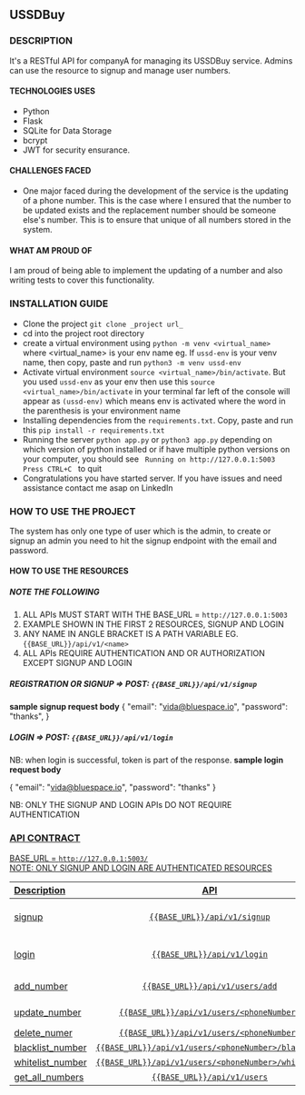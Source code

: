                                                                            
## USSDBuy 

### DESCRIPTION 
It's a RESTful API for companyA for managing its USSDBuy service. Admins can use the resource to signup and manage user numbers. 

#### TECHNOLOGIES USES
* Python
* Flask
* SQLite for Data Storage
* bcrypt
* JWT for security ensurance.
#### CHALLENGES FACED 
* One major faced during the development of the service is the updating of a phone number. This is the case where I ensured that the number to be updated exists and the replacement number should be someone else's number. This is to ensure that unique of all numbers stored in the system.

#### WHAT AM PROUD OF
I am proud of being able to implement the updating of a number and also writing tests to cover this functionality.

### INSTALLATION GUIDE 
* Clone the project ```git clone _project url_```
* cd into the project root directory
* create a virtual environment using ```python -m venv <virtual_name>``` where <virtual_name> is your env name eg. If ```ussd-env``` is your venv name, then copy, paste and run ```python3 -m venv ussd-env```
* Activate virtual environment ```source <virtual_name>/bin/activate```. But you used ```ussd-env``` as your env then use this ```source <virtual_name>/bin/activate``` in your terminal far left of the console will appear as ```(ussd-env)``` which means env is activated where the word in the parenthesis is your environment name
* Installing dependencies from the ```requirements.txt```. Copy, paste and run this ```pip install -r requirements.txt```
* Running the server ```python app.py``` or ```python3 app.py``` depending on which version of python installed or if have multiple python versions on your computer, you should see ``` Running on http://127.0.0.1:5003```  ```Press CTRL+C ``` to quit
* Congratulations you have started server. If you have issues and need assistance contact me asap on LinkedIn

### HOW TO USE THE PROJECT 
The system has only one type of user which is the admin, to create or signup an admin you need to hit the signup endpoint with the email and password.

#### HOW TO USE THE RESOURCES 

##### NOTE THE FOLLOWING 

1. ALL APIs MUST START WITH THE BASE_URL = ```http://127.0.0.1:5003```
2. EXAMPLE SHOWN IN THE FIRST 2 RESOURCES, SIGNUP AND LOGIN
3. ANY NAME IN ANGLE BRACKET IS A PATH VARIABLE EG. ```{{BASE_URL}}/api/v1/<name>```
4. ALL APIs REQUIRE AUTHENTICATION AND OR AUTHORIZATION EXCEPT SIGNUP AND LOGIN

##### REGISTRATION OR SIGNUP =>  POST: ```{{BASE_URL}}/api/v1/signup```
 **sample signup request body**
{
    "email": "vida@bluespace.io",
    "password": "thanks",
}

##### LOGIN => POST: ```{{BASE_URL}}/api/v1/login```
NB: when login is successful, token is part of the response.
   **sample login request body**
   
{
    "email": "vida@bluespace.io",
    "password": "thanks"
}

NB: ONLY THE SIGNUP AND LOGIN APIs DO NOT REQUIRE AUTHENTICATION

### <u>API CONTRACT 
BASE_URL = ```http://127.0.0.1:5003/```
<br>NOTE: ONLY SIGNUP AND LOGIN ARE AUTHENTICATED RESOURCES 



| Description      |                           API                           |                                      REQUEST BODY |
|:-----------------|:-------------------------------------------------------:|--------------------------------------------------:|
| signup           |            ```{{BASE_URL}}/api/v1/signup```             |  {email: "admin@bluespace.com", password: "1234"} |
| login            |             ```{{BASE_URL}}/api/v1/login```             |  {email: "admin@bluespace.com", password: "1234"} |
| add_number       |           ```{{BASE_URL}}/api/v1/users/add```           |                       {phoneNumber: "0248887779"} |
| update_number    |      ```{{BASE_URL}}/api/v1/users/<phoneNumber>```      |                       {phoneNumber: "0248887779"} |
| delete_numer     |      ```{{BASE_URL}}/api/v1/users/<phoneNumber>```      |                                               N/A |
| blacklist_number | ```{{BASE_URL}}/api/v1/users/<phoneNumber>/blacklist``` |                                               N/A |
| whitelist_number | ```{{BASE_URL}}/api/v1/users/<phoneNumber>/whitelist``` |                                               N/A |
| get_all_numbers  |             ```{{BASE_URL}}/api/v1/users```             |                                               N/A |
